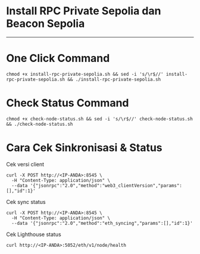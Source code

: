 # Install RPC Private Sepolia dan Beacon Sepolia
---------------------------------------------
# One Click Command
```
chmod +x install-rpc-private-sepolia.sh && sed -i 's/\r$//' install-rpc-private-sepolia.sh && ./install-rpc-private-sepolia.sh
```
# Check Status Command
```
chmod +x check-node-status.sh && sed -i 's/\r$//' check-node-status.sh && ./check-node-status.sh
```

# Cara Cek Sinkronisasi & Status
Cek versi client
```
curl -X POST http://<IP-ANDA>:8545 \
  -H "Content-Type: application/json" \
  --data '{"jsonrpc":"2.0","method":"web3_clientVersion","params":[],"id":1}'
```
Cek sync status
```
curl -X POST http://<IP-ANDA>:8545 \
  -H "Content-Type: application/json" \
  --data '{"jsonrpc":"2.0","method":"eth_syncing","params":[],"id":1}'
```
Cek Lighthouse status
```
curl http://<IP-ANDA>:5052/eth/v1/node/health
```
